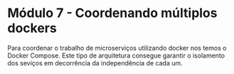 # Módulo 7 - Coordenando múltiplos dockers

Para coordenar o trabalho de microserviços utilizando docker nos temos o Docker Compose. Este tipo de arquitetura consegue garantir o isolamento dos seviços em decorrência da independência de cada um.
